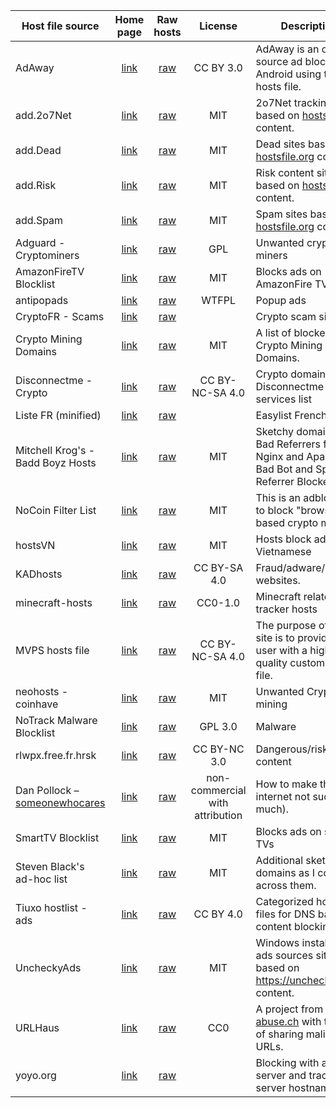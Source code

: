 | Host file source | Home page | Raw hosts | License | Description |
| ---------------- | :-------: | :-------: | :-----: | ----------- |
AdAway |[link](https://adaway.org/) | [raw](https://raw.githubusercontent.com/AdAway/adaway.github.io/master/hosts.txt) | CC BY 3.0 | AdAway is an open source ad blocker for Android using the hosts file.
add.2o7Net |[link](https://github.com/FadeMind/hosts.extras) | [raw](https://raw.githubusercontent.com/FadeMind/hosts.extras/master/add.2o7Net/hosts) | MIT | 2o7Net tracking sites based on [hostsfile.org](https://www.hostsfile.org/hosts.html) content.
add.Dead |[link](https://github.com/FadeMind/hosts.extras) | [raw](https://raw.githubusercontent.com/FadeMind/hosts.extras/master/add.Dead/hosts) | MIT | Dead sites based on [hostsfile.org](https://www.hostsfile.org/hosts.html) content.
add.Risk |[link](https://github.com/FadeMind/hosts.extras) | [raw](https://raw.githubusercontent.com/FadeMind/hosts.extras/master/add.Risk/hosts) | MIT | Risk content sites based on [hostsfile.org](https://www.hostsfile.org/hosts.html) content.
add.Spam |[link](https://github.com/FadeMind/hosts.extras) | [raw](https://raw.githubusercontent.com/FadeMind/hosts.extras/master/add.Spam/hosts) | MIT | Spam sites based on [hostsfile.org](https://www.hostsfile.org/hosts.html) content.
Adguard - Cryptominers | [link](https://github.com/AdguardTeam/AdguardFilters/tree/master) | [raw](https://raw.githubusercontent.com/AdguardTeam/AdguardFilters/master/BaseFilter/sections/cryptominers.txt) | GPL | Unwanted crypto miners
AmazonFireTV Blocklist | [link](https://github.com/Perflyst/PiHoleBlocklist) | [raw](https://raw.githubusercontent.com/Perflyst/PiHoleBlocklist/refs/heads/master/AmazonFireTV.txt) | MIT | Blocks ads on AmazonFire TVs
antipopads | [link](https://github.com/Veticia/antipopads) | [raw](https://raw.githubusercontent.com/Veticia/antipopads/master/hosts) | WTFPL | Popup ads
CryptoFR - Scams | [link](https://github.com/CryptoFR/crypto-scams-fr) | [raw](https://raw.githubusercontent.com/CryptoFR/crypto-scams-fr/master/misc.txt) | | Crypto scam sites
Crypto Mining Domains | [link](https://laniksj.github.io/ubo-filters/) | [raw](https://raw.githubusercontent.com/LanikSJ/ubo-filters/master/filters/cryptomining-domains.txt) | MIT | A list of blocked Crypto Mining Domains.
Disconnectme - Crypto | [link](https://github.com/erkexzcx/disconnectme-pihole) |  [raw](https://raw.githubusercontent.com/erkexzcx/disconnectme-pihole/master/services_Cryptomining.txt) | CC BY-NC-SA 4.0 | Crypto domains from Disconnectme services list
Liste FR (minified) | [link](https://easylist.to/) | [raw](https://easylist-downloads.adblockplus.org/liste_fr-minified.txt) | | Easylist French
Mitchell Krog's - Badd Boyz Hosts |[link](https://github.com/mitchellkrogza/Badd-Boyz-Hosts) | [raw](https://raw.githubusercontent.com/mitchellkrogza/Badd-Boyz-Hosts/master/hosts) | MIT | Sketchy domains and Bad Referrers from my Nginx and Apache Bad Bot and Spam Referrer Blockers
NoCoin Filter List | [link](https://github.com/hoshsadiq/adblock-nocoin-list/) | [raw](https://raw.githubusercontent.com/hoshsadiq/adblock-nocoin-list/master/hosts.txt) | MIT | This is an adblock list to block "browser-based crypto mining".
hostsVN |[link](https://github.com/bigdargon/hostsVN) | [raw](https://raw.githubusercontent.com/bigdargon/hostsVN/master/option/hosts-VN) | MIT | Hosts block ads of Vietnamese
KADhosts |[link](https://kadantiscam.netlify.app/) | [raw](https://raw.githubusercontent.com/FiltersHeroes/KADhosts/master/KADhosts.txt) | CC BY-SA 4.0 | Fraud/adware/scam websites.
minecraft-hosts |[link](https://github.com/jamiemansfield/minecraft-hosts) | [raw](https://raw.githubusercontent.com/jamiemansfield/minecraft-hosts/master/lists/tracking.txt) | CC0-1.0 | Minecraft related tracker hosts
MVPS hosts file |[link](https://winhelp2002.mvps.org/) | [raw](https://winhelp2002.mvps.org/hosts.txt) | CC BY-NC-SA 4.0 | The purpose of this site is to provide the user with a high quality custom HOSTS file.
neohosts - coinhave | [link](https://github.com/neoFelhz/neohosts) | [raw](https://raw.githubusercontent.com/neoFelhz/neohosts/refs/heads/data/_data/extra/coinhave.txt) | MIT | Unwanted Crypto mining
NoTrack Malware Blocklist | [link](https://quidsup.net/notrack/blocklist.php) | [raw](https://quidsup.net/notrack/blocklist.php?download=malware) | GPL 3.0 | Malware
rlwpx.free.fr.hrsk | [link](http://rlwpx.free.fr/WPFF/hosts.htm) | [raw](https://raw.githubusercontent.com/FadeMind/hosts.extras/refs/heads/master/rlwpx.free.fr.hrsk/hosts) | CC BY-NC 3.0 | Dangerous/risk content
Dan Pollock – [someonewhocares](https://someonewhocares.org/) |[link](https://someonewhocares.org/hosts/) | [raw](https://someonewhocares.org/hosts/zero/hosts) | non-commercial with attribution | How to make the internet not suck (as much).
SmartTV Blocklist | [link](https://github.com/Perflyst/PiHoleBlocklist) | [raw](https://raw.githubusercontent.com/Perflyst/PiHoleBlocklist/refs/heads/master/SmartTV.txt) | MIT | Blocks ads on smart TVs
Steven Black's ad-hoc list |[link](https://github.com/StevenBlack/hosts/blob/master/data/StevenBlack/hosts) | [raw](https://raw.githubusercontent.com/StevenBlack/hosts/master/data/StevenBlack/hosts) | MIT | Additional sketch domains as I come across them.
Tiuxo hostlist - ads |[link](https://github.com/tiuxo/hosts) | [raw](https://raw.githubusercontent.com/tiuxo/hosts/master/ads) | CC BY 4.0 | Categorized hosts files for DNS based content blocking
UncheckyAds |[link](https://github.com/FadeMind/hosts.extras) | [raw](https://raw.githubusercontent.com/FadeMind/hosts.extras/master/UncheckyAds/hosts) | MIT | Windows installers ads sources sites based on https://unchecky.com/ content.
URLHaus |[link](https://urlhaus.abuse.ch/) | [raw](https://urlhaus.abuse.ch/downloads/hostfile/) | CC0 | A project from [abuse.ch](https://abuse.ch/) with the goal of sharing malicious URLs.
yoyo.org |[link](https://pgl.yoyo.org/adservers/) | [raw](https://pgl.yoyo.org/adservers/serverlist.php?hostformat=hosts&mimetype=plaintext&useip=0.0.0.0) |  | Blocking with ad server and tracking server hostnames.
